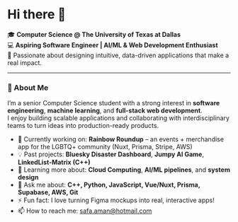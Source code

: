 # Hi there 👋

🎓 **Computer Science @ The University of Texas at Dallas**  
💻 **Aspiring Software Engineer | AI/ML & Web Development Enthusiast**  
🚀 Passionate about designing intuitive, data-driven applications that make a real impact.

---

### 🧠 About Me
I’m a senior Computer Science student with a strong interest in **software engineering**, **machine learning**, and **full-stack web development**.  
I enjoy building scalable applications and collaborating with interdisciplinary teams to turn ideas into production-ready products.

- 🔭 Currently working on: **Rainbow Roundup** – an events + merchandise app for the LGBTQ+ community (Nuxt, Prisma, Stripe, AWS)  
- 💡 Past projects: **Bluesky Disaster Dashboard**, **Jumpy AI Game**, **LinkedList-Matrix (C++)**  
- 🌱 Learning more about: **Cloud Computing**, **AI/ML pipelines**, and **system design**  
- 💬 Ask me about: **C++, Python, JavaScript, Vue/Nuxt, Prisma, Supabase, AWS, Git**  
- ⚡ Fun fact: I love turning Figma mockups into real, interactive apps!
- 📫 How to reach me: safa.aman@hotmail.com
